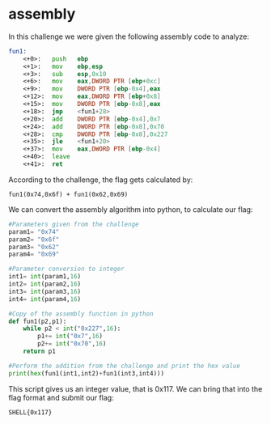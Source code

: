 # assembly

In this challenge we were given the following assembly code to analyze:
```asm
fun1:
	<+0>:	push   ebp
	<+1>:	mov    ebp,esp
	<+3>:	sub    esp,0x10
	<+6>:	mov    eax,DWORD PTR [ebp+0xc]
	<+9>:	mov    DWORD PTR [ebp-0x4],eax
	<+12>:	mov    eax,DWORD PTR [ebp+0x8]
	<+15>:	mov    DWORD PTR [ebp-0x8],eax
	<+18>:	jmp    <fun1+28>
	<+20>:	add    DWORD PTR [ebp-0x4],0x7
	<+24>:	add    DWORD PTR [ebp-0x8],0x70
	<+28>:	cmp    DWORD PTR [ebp-0x8],0x227
	<+35>:	jle    <fun1+20>
	<+37>:	mov    eax,DWORD PTR [ebp-0x4]
	<+40>:	leave  
	<+41>:	ret  
```
According to the challenge, the flag gets calculated by:
```
fun1(0x74,0x6f) + fun1(0x62,0x69) 
```
We can convert the assembly algorithm into python, to calculate our flag:
```python
#Parameters given from the challenge
param1= "0x74"
param2= "0x6f"
param3= "0x62"
param4= "0x69"

#Parameter conversion to integer
int1= int(param1,16)
int2= int(param2,16)
int3= int(param3,16)
int4= int(param4,16)

#Copy of the assembly function in python
def fun1(p2,p1):
	while p2 < int("0x227",16):
		p1+= int("0x7",16)
		p2+= int("0x70",16)
	return p1

#Perform the addition from the challenge and print the hex value
print(hex(fun1(int1,int2)+fun1(int3,int4)))
```
This script gives us an integer value, that is 0x117.
We can bring that into the flag format and submit our flag:
```
SHELL{0x117}
```

